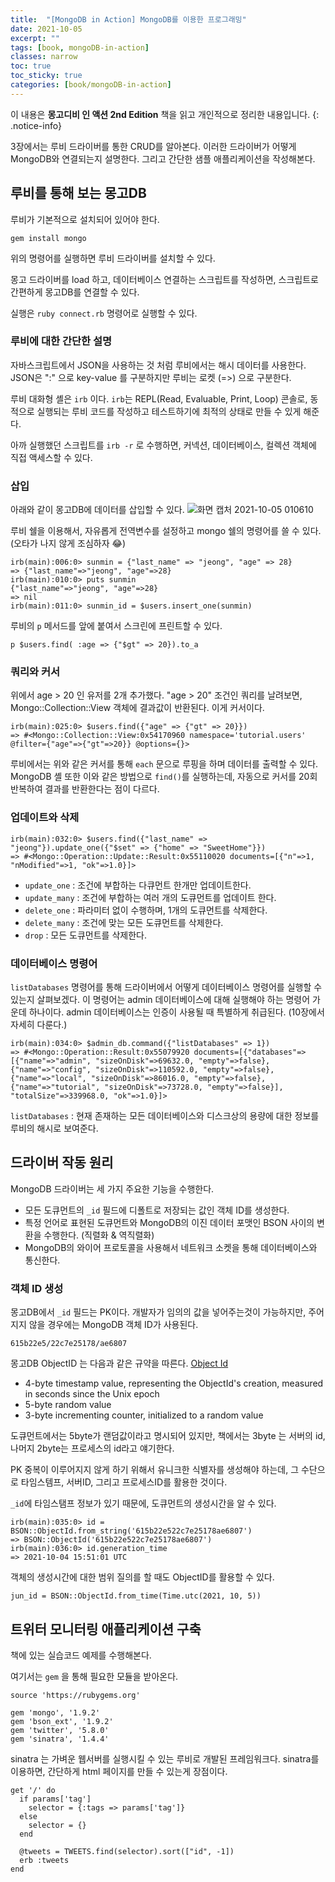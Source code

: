 ```yaml
---
title:  "[MongoDB in Action] MongoDB를 이용한 프로그래밍"
date: 2021-10-05
excerpt: ""
tags: [book, mongoDB-in-action]
classes: narrow
toc: true
toc_sticky: true
categories: [book/mongoDB-in-action]
---
```


이 내용은 **몽고디비 인 액션 2nd Edition** 책을 읽고 개인적으로 정리한 내용입니다.
{: .notice-info}

3장에서는 루비 드라이버를 통한 CRUD를 알아본다. 이러한 드라이버가 어떻게 MongoDB와 연결되는지 설명한다. 그리고 간단한 샘플 애플리케이션을 작성해본다.

## 루비를 통해 보는 몽고DB

루비가 기본적으로 설치되어 있어야 한다.

```
gem install mongo
```

위의 명령어를 실행하면 루비 드라이버를 설치할 수 있다.

몽고 드라이버를 load 하고, 데이터베이스 연결하는 스크립트를 작성하면, 스크립트로 간편하게 몽고DB를 연결할 수 있다.

실행은 `ruby connect.rb` 명령어로 실행할 수 있다.

### 루비에 대한 간단한 설명

자바스크립트에서 JSON을 사용하는 것 처럼 루비에서는 해시 데이터를 사용한다. JSON은 ":" 으로 key-value 를 구분하지만 루비는 로켓 (=>) 으로 구분한다.

루비 대화형 셸은 `irb` 이다. `irb`는 REPL(Read, Evaluable, Print, Loop) 콘솔로, 동적으로 실행되는 루비 코드를 작성하고 테스트하기에 최적의 상태로 만들 수 있게 해준다.

아까 실행했던 스크립트를 `irb -r` 로 수행하면, 커넥션, 데이터베이스, 컬렉션 객체에 직접 액세스할 수 있다.

### 삽입

아래와 같이 몽고DB에 데이터를 삽입할 수 있다.
![화면 캡처 2021-10-05 010610](/assets/화면%20캡처%202021-10-05%20010610.png)

루비 쉘을 이용해서, 자유롭게 전역변수를 설정하고 mongo 쉘의 명령어를 쓸 수 있다. (오타가 나지 않게 조심하자 😂)
```
irb(main):006:0> sunmin = {"last_name" => "jeong", "age" => 28}
=> {"last_name"=>"jeong", "age"=>28}
irb(main):010:0> puts sunmin
{"last_name"=>"jeong", "age"=>28}
=> nil
irb(main):011:0> sunmin_id = $users.insert_one(sunmin)
```

루비의 `p` 메서드를 앞에 붙여서 스크린에 프린트할 수 있다.

```
p $users.find( :age => {"$gt" => 20}).to_a
```

### 쿼리와 커서

위에서 age > 20 인 유저를 2개 추가했다. "age > 20" 조건인 쿼리를 날려보면, Mongo::Collection::View 객체에 결과값이 반환된다. 이게 커서이다.

```
irb(main):025:0> $users.find({"age" => {"gt" => 20}})
=> #<Mongo::Collection::View:0x54170960 namespace='tutorial.users' @filter={"age"=>{"gt"=>20}} @options={}>
```

루비에서는 위와 같은 커서를 통해 `each` 문으로 루핑을 하며 데이터를 출력할 수 있다. MongoDB 셸 또한 이와 같은 방법으로 `find()`를 실행하는데, 자동으로 커서를 20회 반복하여 결과를 반환한다는 점이 다르다.


### 업데이트와 삭제

```
irb(main):032:0> $users.find({"last_name" => "jeong"}).update_one({"$set" => {"home" => "SweetHome"}})
=> #<Mongo::Operation::Update::Result:0x55110020 documents=[{"n"=>1, "nModified"=>1, "ok"=>1.0}]>
```

- `update_one` : 조건에 부합하는 다큐먼트 한개만 업데이트한다.
- `update_many` : 조건에 부합하는 여러 개의 도큐먼트를 업데이트 한다.
- `delete_one` : 파라미터 없이 수행하며, 1개의 도큐먼트를 삭제한다.
- `delete_many` : 조건에 맞는 모든 도큐먼트를 삭제한다.
- `drop` : 모든 도큐먼트를 삭제한다.

### 데이터베이스 명령어

`listDatabases` 명령어를 통해 드라이버에서 어떻게 데이터베이스 명령어를 실행할 수 있는지 살펴보겠다. 이 명령어는 admin 데이터베이스에 대해 실행해야 하는 명령어 가운데 하나이다. admin 데이터베이스는 인증이 사용될 때 특별하게 취급된다. (10장에서 자세히 다룬다.)

```
irb(main):034:0> $admin_db.command({"listDatabases" => 1})
=> #<Mongo::Operation::Result:0x55079920 documents=[{"databases"=>[{"name"=>"admin", "sizeOnDisk"=>69632.0, "empty"=>false}, {"name"=>"config", "sizeOnDisk"=>110592.0, "empty"=>false}, {"name"=>"local", "sizeOnDisk"=>86016.0, "empty"=>false}, {"name"=>"tutorial", "sizeOnDisk"=>73728.0, "empty"=>false}], "totalSize"=>339968.0, "ok"=>1.0}]>
```

`listDatabases` : 현재 존재하는 모든 데이터베이스와 디스크상의 용량에 대한 정보를 루비의 해시로 보여준다.

## 드라이버 작동 원리

MongoDB 드라이버는 세 가지 주요한 기능을 수행한다.
- 모든 도큐먼트의 `_id` 필드에 디폴트로 저장되는 값인 객체 ID를 생성한다.
- 특정 언어로 표현된 도큐먼트와 MongoDB의 이진 데이터 포맷인 BSON 사이의 변환을 수행한다. (직렬화 & 역직렬화)
- MongoDB의 와이어 프로토콜을 사용해서 네트워크 소켓을 통해 데이터베이스와 통신한다.


### 객체 ID 생성

몽고DB에서 `_id` 필드는 PK이다. 개발자가 임의의 값을 넣어주는것이 가능하지만, 주어지지 않을 경우에는 MongoDB 객체 ID가 사용된다.

```
615b22e5/22c7e25178/ae6807
```

몽고DB ObjectID 는 다음과 같은 규약을 따른다. [Object Id](https://docs.mongodb.com/manual/reference/method/ObjectId/)

- 4-byte timestamp value, representing the ObjectId's creation, measured in seconds since the Unix epoch
- 5-byte random value
- 3-byte incrementing counter, initialized to a random value

도큐먼트에서는 5byte가 랜덤값이라고 명시되어 있지만, 책에서는 3byte 는 서버의 id, 나머지 2byte는 프로세스의 id라고 얘기한다.

PK 중복이 이루어지지 않게 하기 위해서 유니크한 식별자를 생성해야 하는데, 그 수단으로 타임스템프, 서버ID, 그리고 프로세스ID를 활용한 것이다.

`_id`에 타임스탬프 정보가 있기 때문에, 도큐먼트의 생성시간을 알 수 있다.

```
irb(main):035:0> id = BSON::ObjectId.from_string('615b22e522c7e25178ae6807')
=> BSON::ObjectId('615b22e522c7e25178ae6807')
irb(main):036:0> id.generation_time
=> 2021-10-04 15:51:01 UTC
```

객체의 생성시간에 대한 범위 질의를 할 때도 ObjectID를 활용할 수 있다.

```
jun_id = BSON::ObjectId.from_time(Time.utc(2021, 10, 5))
```

## 트위터 모니터링 애플리케이션 구축

책에 있는 실습코드 예제를 수행해본다.

여기서는 `gem` 을 통해 필요한 모듈을 받아온다.

```
source 'https://rubygems.org'

gem 'mongo', '1.9.2'
gem 'bson_ext', '1.9.2'
gem 'twitter', '5.8.0'
gem 'sinatra', '1.4.4'
```

sinatra 는 가벼운 웹서버를 실행시킬 수 있는 루비로 개발된 프레임워크다. sinatra를 이용하면, 간단하게 html 페이지를 만들 수 있는게 장점이다.


```
get '/' do
  if params['tag']
    selector = {:tags => params['tag']}
  else
    selector = {}
  end

  @tweets = TWEETS.find(selector).sort(["id", -1])
  erb :tweets
end

```
